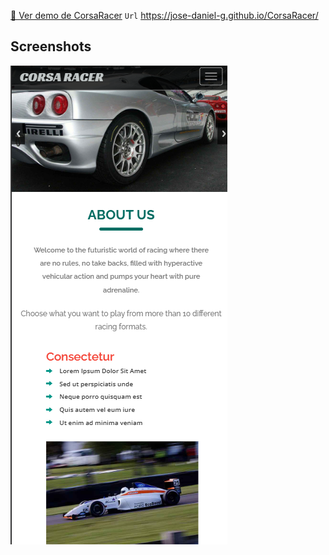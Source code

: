 [🚀 Ver demo de CorsaRacer](https://jose-daniel-g.github.io/CorsaRacer/)
`Url` https://jose-daniel-g.github.io/CorsaRacer/

## Screenshots

![Vista principal del proyecto](images/template.png)
